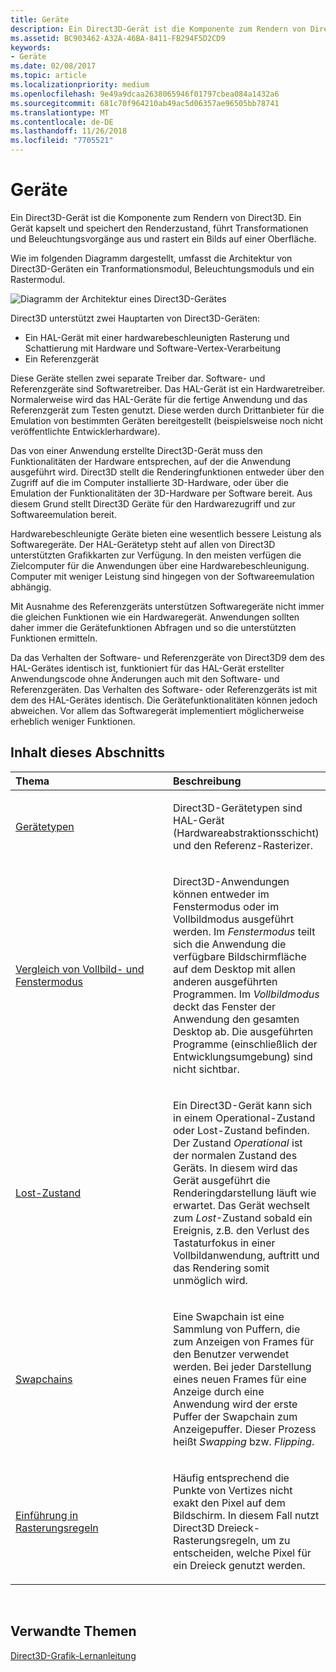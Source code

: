 ```yaml
---
title: Geräte
description: Ein Direct3D-Gerät ist die Komponente zum Rendern von Direct3D. Ein Gerät kapselt und speichert den Renderzustand, führt Transformationen und Beleuchtungsvorgänge aus und rastert ein Bilds auf einer Oberfläche.
ms.assetid: BC903462-A32A-46BA-8411-FB294F5D2CD9
keywords:
- Geräte
ms.date: 02/08/2017
ms.topic: article
ms.localizationpriority: medium
ms.openlocfilehash: 9e49a9dcaa2638065946f01797cbea084a1432a6
ms.sourcegitcommit: 681c70f964210ab49ac5d06357ae96505bb78741
ms.translationtype: MT
ms.contentlocale: de-DE
ms.lasthandoff: 11/26/2018
ms.locfileid: "7705521"
---
```

# <a name="devices"></a>Geräte


Ein Direct3D-Gerät ist die Komponente zum Rendern von Direct3D. Ein Gerät kapselt und speichert den Renderzustand, führt Transformationen und Beleuchtungsvorgänge aus und rastert ein Bilds auf einer Oberfläche.

Wie im folgenden Diagramm dargestellt, umfasst die Architektur von Direct3D-Geräten ein Tranformationsmodul, Beleuchtungsmoduls und ein Rastermodul.

![Diagramm der Architektur eines Direct3D-Gerätes](images/d3ddev.png)

Direct3D unterstützt zwei Hauptarten von Direct3D-Geräten:

-   Ein HAL-Gerät mit einer hardwarebeschleunigten Rasterung und Schattierung mit Hardware und Software-Vertex-Verarbeitung
-   Ein Referenzgerät

Diese Geräte stellen zwei separate Treiber dar. Software- und Referenzgeräte sind Softwaretreiber. Das HAL-Gerät ist ein Hardwaretreiber. Normalerweise wird das HAL-Geräte für die fertige Anwendung und das Referenzgerät zum Testen genutzt. Diese werden durch Drittanbieter für die Emulation von bestimmten Geräten bereitgestellt (beispielsweise noch nicht veröffentlichte Entwicklerhardware).

Das von einer Anwendung erstellte Direct3D-Gerät muss den Funktionalitäten der Hardware entsprechen, auf der die Anwendung ausgeführt wird. Direct3D stellt die Renderingfunktionen entweder über den Zugriff auf die im Computer installierte 3D-Hardware, oder über die Emulation der Funktionalitäten der 3D-Hardware per Software bereit. Aus diesem Grund stellt Direct3D Geräte für den Hardwarezugriff und zur Softwareemulation bereit.

Hardwarebeschleunigte Geräte bieten eine wesentlich bessere Leistung als Softwaregeräte. Der HAL-Gerätetyp steht auf allen von Direct3D unterstützten Grafikkarten zur Verfügung. In den meisten verfügen die Zielcomputer für die Anwendungen über eine Hardwarebeschleunigung. Computer mit weniger Leistung sind hingegen von der Softwareemulation abhängig.

Mit Ausnahme des Referenzgeräts unterstützen Softwaregeräte nicht immer die gleichen Funktionen wie ein Hardwaregerät. Anwendungen sollten daher immer die Gerätefunktionen Abfragen und so die unterstützten Funktionen ermitteln.

Da das Verhalten der Software- und Referenzgeräte von Direct3D9 dem des HAL-Gerätes identisch ist, funktioniert für das HAL-Gerät erstellter Anwendungscode ohne Änderungen auch mit den Software- und Referenzgeräten. Das Verhalten des Software- oder Referenzgeräts ist mit dem des HAL-Gerätes identisch. Die Gerätefunktionalitäten können jedoch abweichen. Vor allem das Softwaregerät implementiert möglicherweise erheblich weniger Funktionen.

## <a name="span-idin-this-sectionspanin-this-section"></a><span id="in-this-section"></span>Inhalt dieses Abschnitts


<table>
<colgroup>
<col width="50%" />
<col width="50%" />
</colgroup>
<thead>
<tr class="header">
<th align="left">Thema</th>
<th align="left">Beschreibung</th>
</tr>
</thead>
<tbody>
<tr class="odd">
<td align="left"><p><a href="device-types.md">Gerätetypen</a></p></td>
<td align="left"><p>Direct3D-Gerätetypen sind HAL-Gerät (Hardwareabstraktionsschicht) und den Referenz-Rasterizer.</p></td>
</tr>
<tr class="even">
<td align="left"><p><a href="windowed-vs--full-screen-mode.md">Vergleich von Vollbild- und Fenstermodus</a></p></td>
<td align="left"><p>Direct3D-Anwendungen können entweder im Fenstermodus oder im Vollbildmodus ausgeführt werden. Im <em>Fenstermodus</em> teilt sich die Anwendung die verfügbare Bildschirmfläche auf dem Desktop mit allen anderen ausgeführten Programmen. Im <em>Vollbildmodus</em> deckt das Fenster der Anwendung den gesamten Desktop ab. Die ausgeführten Programme (einschließlich der Entwicklungsumgebung) sind nicht sichtbar.</p></td>
</tr>
<tr class="odd">
<td align="left"><p><a href="lost-devices.md">Lost-Zustand</a></p></td>
<td align="left"><p>Ein Direct3D-Gerät kann sich in einem Operational-Zustand oder Lost-Zustand befinden. Der Zustand <em>Operational</em> ist der normalen Zustand des Geräts. In diesem wird das Gerät ausgeführt die Renderingdarstellung läuft wie erwartet. Das Gerät wechselt zum <em>Lost</em>-Zustand sobald ein Ereignis, z.B. den Verlust des Tastaturfokus in einer Vollbildanwendung, auftritt und das Rendering somit unmöglich wird.</p></td>
</tr>
<tr class="even">
<td align="left"><p><a href="swap-chains.md">Swapchains</a></p></td>
<td align="left"><p>Eine Swapchain ist eine Sammlung von Puffern, die zum Anzeigen von Frames für den Benutzer verwendet werden. Bei jeder Darstellung eines neuen Frames für eine Anzeige durch eine Anwendung wird der erste Puffer der Swapchain zum Anzeigepuffer. Dieser Prozess heißt <em>Swapping</em> bzw. <em>Flipping</em>.</p></td>
</tr>
<tr class="odd">
<td align="left"><p><a href="introduction-to-rasterization-rules.md">Einführung in Rasterungsregeln</a></p></td>
<td align="left"><p>Häufig entsprechend die Punkte von Vertizes nicht exakt den Pixel auf dem Bildschirm. In diesem Fall nutzt Direct3D Dreieck-Rasterungsregeln, um zu entscheiden, welche Pixel für ein Dreieck genutzt werden.</p></td>
</tr>
</tbody>
</table>

 

## <a name="span-idrelated-topicsspanrelated-topics"></a><span id="related-topics"></span>Verwandte Themen


[Direct3D-Grafik-Lernanleitung](index.md)

 

 





